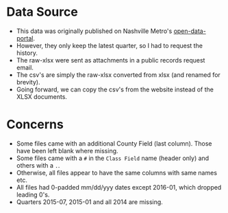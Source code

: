 # Data Source
- This data was originally published on Nashville Metro's [open-data-portal].
- However, they only keep the latest quarter, so I had to request the history.
- The raw-xlsx were sent as attachments in a public records request email.
- The csv's are simply the raw-xlsx converted from xlsx (and renamed for brevity).
- Going forward, we can copy the csv's from the website instead of the XLSX documents.

# Concerns
- Some files came with an additional County Field (last column). Those have been left blank where missing.
- Some files came with a `#` in the `Class Field` name (header only) and others with a `.`. 
- Otherwise, all files appear to have the same columns with same names etc.
- All files had 0-padded mm/dd/yyy dates except 2016-01, which dropped leading 0's.
- Quarters 2015-07, 2015-01 and all 2014 are missing.

[open-data-portal]: https://data.nashville.gov/General-Government/General-Government-Employees-Demographics/4ibi-mxs4

